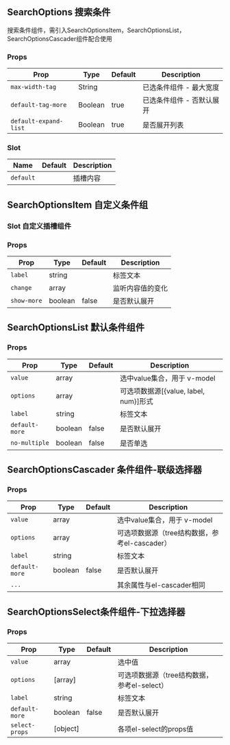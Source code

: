 ## SearchOptions 搜索条件

搜索条件组件，需引入SearchOptionsItem，SearchOptionsList，SearchOptionsCascader组件配合使用

### Props

| Prop | Type | Default | Description |
|---|---|---|---|
| `max-width-tag` | String | | 已选条件组件 - 最大宽度 |
| `default-tag-more` | Boolean | true | 已选条件组件 - 否默认展开 |
| `default-expand-list` | Boolean | true | 是否展开列表 |

### Slot

| Name | Default | Description |
|---|---|---|
| `default` | | 插槽内容 |

## SearchOptionsItem 自定义条件组 

### Slot 自定义插槽组件

### Props

| Prop | Type | Default | Description |
|---|---|---|---|
| `label` | string | | 标签文本 |
| `change` | array | | 监听内容值的变化 |
| `show-more` | boolean | false | 是否默认展开 |


## SearchOptionsList 默认条件组件

### Props

| Prop | Type | Default | Description |
|---|---|---|---|
| `value` | array | | 选中value集合，用于 v-model |
| `options` | array | | 可选项数据源[{value, label, num}]形式 |
| `label` | string | | 标签文本 |
| `default-more` | boolean | false | 是否默认展开
| `no-multiple` | boolean | false | 是否单选

## SearchOptionsCascader 条件组件-联级选择器

### Props

| Prop | Type | Default | Description |
|---|---|---|---|
| `value` | array | | 选中value集合，用于 v-model |
| `options` | array | | 可选项数据源（tree结构数据，参考el-cascader） |
| `label` | string | | 标签文本 |
| `default-more` | boolean | false | 是否默认展开
| `...` | | | 其余属性与el-cascader相同

## SearchOptionsSelect条件组件-下拉选择器

### Props

| Prop | Type | Default | Description |
|---|---|---|---|
| `value` | array | | 选中值 |
| `options` | [array] | | 可选项数据源（tree结构数据，参考el-select）|
| `label` | string | | 标签文本 |
| `default-more` | boolean | false | 是否默认展开
| `select-props` | [object] | | 各项el-select的props值